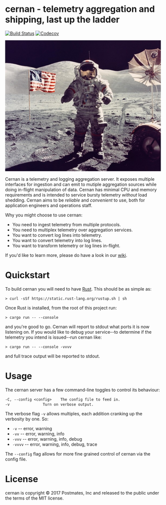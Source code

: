 # cernan - telemetry aggregation and shipping, last up the ladder

[![Build Status](https://travis-ci.org/postmates/cernan.svg?branch=master)](https://travis-ci.org/postmates/cernan) [![Codecov](https://img.shields.io/codecov/c/github/postmates/cernan.svg)](https://codecov.io/gh/postmates/cernan) 

![Eugene Cernan, Apollo 17 EVA](Gene-Cernan-1-578x485.jpg)

Cernan is a telemetry and logging aggregation server. It exposes multiple
interfaces for ingestion and can emit to mutiple aggregation sources while doing
in-flight manipulation of data. Cernan has minimal CPU and memory requirements
and is intended to service bursty telemetry _without_ load shedding. Cernan aims
to be _reliable_ and _convenient_ to use, both for application engineers and
operations staff.

Why you might choose to use cernan: 

  * You need to ingest telemetry from multiple protocols. 
  * You need to multiplex telemetry over aggregation services. 
  * You want to convert log lines into telemetry. 
  * You want to convert telemetry into log lines. 
  * You want to transform telemetry or log lines in-flight. 

If you'd like to learn more, please do have a look in
our [wiki](https://github.com/postmates/cernan/wiki/).

# Quickstart

To build cernan you will need to
have [Rust](https://www.rust-lang.org/en-US/). This should be as simple as:

    > curl -sSf https://static.rust-lang.org/rustup.sh | sh

Once Rust is installed, from the root of this project run:

    > cargo run -- --console

and you're good to go. Cernan will report to stdout what ports it is now
listening on. If you would like to debug your service--to determine if the
telemetry you intend is issued--run cernan like:

    > cargo run -- --console -vvvv

and full trace output will be reported to stdout.

# Usage

The cernan server has a few command-line toggles to control its behaviour:

```
-C, --config <config>    The config file to feed in.
-v               Turn on verbose output.
```

The verbose flag `-v` allows multiples, each addition cranking up the verbosity
by one. So:

* `-v` -- error, warning
* `-vv` -- error, warning, info
* `-vvv` -- error, warning, info, debug
* `-vvvv` -- error, warning, info, debug, trace

The `--config` flag allows for more fine grained control of cernan via the
config file.

# License 

cernan is copyright © 2017 Postmates, Inc and released to the public under the
terms of the MIT license.
